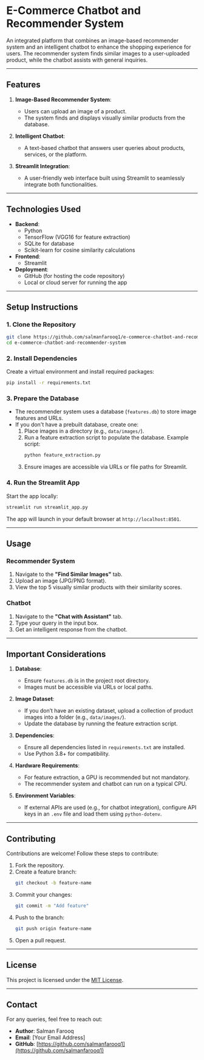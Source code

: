 # **E-Commerce Chatbot and Recommender System**

An integrated platform that combines an image-based recommender system and an intelligent chatbot to enhance the shopping experience for users. The recommender system finds similar images to a user-uploaded product, while the chatbot assists with general inquiries.

---

## **Features**
1. **Image-Based Recommender System**:
   - Users can upload an image of a product.
   - The system finds and displays visually similar products from the database.

2. **Intelligent Chatbot**:
   - A text-based chatbot that answers user queries about products, services, or the platform.

3. **Streamlit Integration**:
   - A user-friendly web interface built using Streamlit to seamlessly integrate both functionalities.

---

## **Technologies Used**
- **Backend**:
  - Python
  - TensorFlow (VGG16 for feature extraction)
  - SQLite for database
  - Scikit-learn for cosine similarity calculations
- **Frontend**:
  - Streamlit
- **Deployment**:
  - GitHub (for hosting the code repository)
  - Local or cloud server for running the app

---

## **Setup Instructions**

### 1. **Clone the Repository**
```bash
git clone https://github.com/salmanfarooq1/e-commerce-chatbot-and-recommender-system.git
cd e-commerce-chatbot-and-recommender-system
```

### 2. **Install Dependencies**
Create a virtual environment and install required packages:
```bash
pip install -r requirements.txt
```

### 3. **Prepare the Database**
- The recommender system uses a database (`features.db`) to store image features and URLs.
- If you don't have a prebuilt database, create one:
  1. Place images in a directory (e.g., `data/images/`).
  2. Run a feature extraction script to populate the database. Example script:
     ```bash
     python feature_extraction.py
     ```
  3. Ensure images are accessible via URLs or file paths for Streamlit.

### 4. **Run the Streamlit App**
Start the app locally:
```bash
streamlit run streamlit_app.py
```
The app will launch in your default browser at `http://localhost:8501`.

---

## **Usage**

### **Recommender System**
1. Navigate to the **"Find Similar Images"** tab.
2. Upload an image (JPG/PNG format).
3. View the top 5 visually similar products with their similarity scores.

### **Chatbot**
1. Navigate to the **"Chat with Assistant"** tab.
2. Type your query in the input box.
3. Get an intelligent response from the chatbot.

---

## **Important Considerations**
1. **Database**:
   - Ensure `features.db` is in the project root directory.
   - Images must be accessible via URLs or local paths.
   
2. **Image Dataset**:
   - If you don’t have an existing dataset, upload a collection of product images into a folder (e.g., `data/images/`).
   - Update the database by running the feature extraction script.

3. **Dependencies**:
   - Ensure all dependencies listed in `requirements.txt` are installed.
   - Use Python 3.8+ for compatibility.

4. **Hardware Requirements**:
   - For feature extraction, a GPU is recommended but not mandatory.
   - The recommender system and chatbot can run on a typical CPU.

5. **Environment Variables**:
   - If external APIs are used (e.g., for chatbot integration), configure API keys in an `.env` file and load them using `python-dotenv`.

---

## **Contributing**
Contributions are welcome! Follow these steps to contribute:
1. Fork the repository.
2. Create a feature branch:
   ```bash
   git checkout -b feature-name
   ```
3. Commit your changes:
   ```bash
   git commit -m "Add feature"
   ```
4. Push to the branch:
   ```bash
   git push origin feature-name
   ```
5. Open a pull request.

---

## **License**
This project is licensed under the [MIT License](LICENSE).

---

## **Contact**
For any queries, feel free to reach out:
- **Author**: Salman Farooq
- **Email**: [Your Email Address]
- **GitHub**: [https://github.com/salmanfarooq1](https://github.com/salmanfarooq1)

